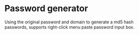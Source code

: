 Password generator
=================

Using the original password and domain to generate a md5 hash passwords,
supports right-click menu paste password input box.
